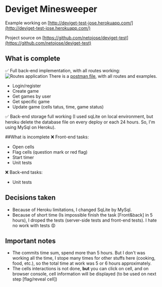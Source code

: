# Deviget Minesweeper

Example working on [http://deviget-test-jose.herokuapp.com/](http://deviget-test-jose.herokuapp.com/)

Project source on [https://github.com/netojose/deviget-test](https://github.com/netojose/deviget-test)

## What is complete
:white_check_mark: Full back-end implementation, with all routes working:
![Routes application](https://image.prntscr.com/image/138bc34dcce14630848edce6aa4b4991.png)
There is a [postman file](https://github.com/netojose/deviget-test/blob/master/postman_collection.json), with all routes and examples.

* Login/register
* Create game
* Get games by user
* Get specific game
* Update game (cells tatus, time, game status)

:white_check_mark: Back-end storage full working (I used sqLite on local environment, but heroku delete the database file on every deploy or each 24 hours. So, I'm using MySql on Heroku).

##What is incomplete
:x: Front-end tasks:

* Open cells
* Flag cells (question mark or red flag)
* Start timer
* Unit tests

:x: Back-end tasks:

* Unit tests

## Decisions taken
* Because of Heroku limitations, I changed SqLite by MySql.
* Because of short time (Is impossible finish the task [Front&back] in 5 hours), I droped the tests (server-side tests and front-end tests). I hate no work with tests :rage:

## Important notes
* The commits time sum, spend more than 5 hours. But I don't was working all the time, I stope many times for other stuffs here (cooking, food, etc.), so the total time at work was 5 or 6 hours approximately.
* The cells interactions is not done, **but** you can click on cell, and on browser console, cell information will be displayed (to be used on next step [flag/reveal cell])